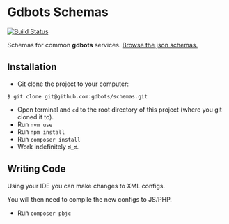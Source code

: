 Gdbots Schemas
========

[![Build Status](https://api.travis-ci.org/gdbots/schemas.svg)](https://travis-ci.org/gdbots/schemas)

Schemas for common __gdbots__ services.  [Browse the json schemas.](http://schemas.gdbots.io/)

## Installation
* Git clone the project to your computer:
```
$ git clone git@github.com:gdbots/schemas.git
```
* Open terminal and `cd` to the root directory of this project (where you git cloned it to).
* Run `nvm use`
* Run `npm install`
* Run `composer install`
* Work indefinitely ಠ_ಠ.

## Writing Code
Using your IDE you can make changes to XML configs.

You will then need to compile the new configs to JS/PHP.
* Run `composer pbjc`